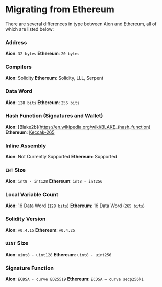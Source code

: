 # Migrating from Ethereum

There are several differences in type between Aion and Ethereum, all of which are listed below:

### Address

**Aion**: `32 bytes`
**Ethereum**: `20 bytes`

### Compilers

**Aion**: Solidity
**Ethereum**: Solidity, LLL, Serpent

### Data Word

**Aion**: `128 bits`
**Ethereum**: `256 bits`

### Hash Function (Signatures and Wallet)

**Aion**: [Blake2b](https://en.wikipedia.org/wiki/BLAKE_(hash_function)
**Ethereum**: [Keccak-265](https://keccak.team/keccak_specs_summary.html)

### Inline Assembly

**Aion**: Not Currently Supported
**Ethereum**: Supported

### `INT` Size

**Aion**: `int8 - int128`
**Ethereum**: `int8 - int256`

### Local Variable Count

**Aion**: 16 Data Word (`128 bits`)
**Ethereum**: 16 Data Word (`265 bits`)

### Solidity Version

**Aion**: `v0.4.15`
**Ethereum**: `v0.4.25`

### `UINT` Size

**Aion**: `uint8 - uint128`
**Ethereum**: `uint8 - uint256`

### Signature Function

**Aion**: `ECDSA - curve ED25519`
**Ethereum**: `ECDSA – curve secp256k1`